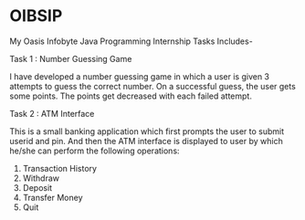 # OIBSIP
My Oasis Infobyte Java Programming Internship Tasks Includes-

Task 1 : Number Guessing Game

I have developed a number guessing game in which a user is given 3 attempts to guess the correct number. On a successful guess, the user gets some points. The points get decreased with each failed attempt.

Task 2 : ATM Interface

This is a small banking application which first prompts the user to submit userid and pin. And then the ATM interface is displayed to user by which he/she can perform the following operations:

1. Transaction History 
2. Withdraw
3. Deposit
4. Transfer Money
5. Quit
